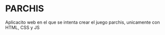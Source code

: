 # PARCHIS

Aplicacito web en el que se intenta crear el juego parchis, unicamente con HTML, CSS y JS
